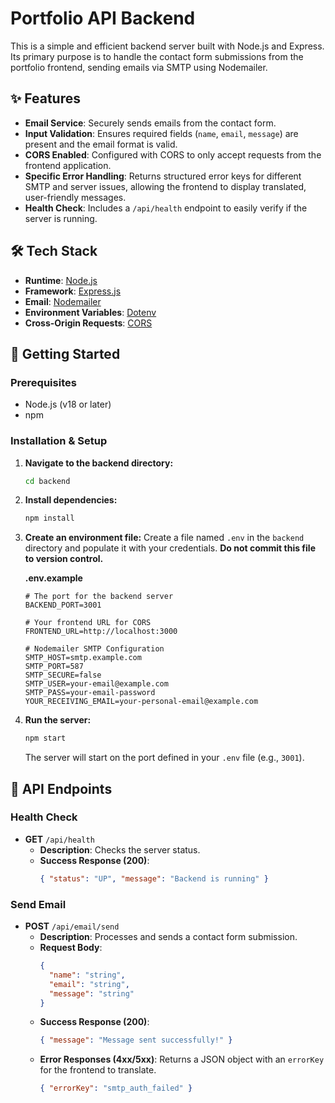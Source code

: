 # Portfolio API Backend

This is a simple and efficient backend server built with Node.js and Express. Its primary purpose is to handle the contact form submissions from the portfolio frontend, sending emails via SMTP using Nodemailer.

## ✨ Features

* **Email Service**: Securely sends emails from the contact form.
* **Input Validation**: Ensures required fields (`name`, `email`, `message`) are present and the email format is valid.
* **CORS Enabled**: Configured with CORS to only accept requests from the frontend application.
* **Specific Error Handling**: Returns structured error keys for different SMTP and server issues, allowing the frontend to display translated, user-friendly messages.
* **Health Check**: Includes a `/api/health` endpoint to easily verify if the server is running.

## 🛠️ Tech Stack

* **Runtime**: [Node.js](https://nodejs.org/)
* **Framework**: [Express.js](https://expressjs.com/)
* **Email**: [Nodemailer](https://nodemailer.com/)
* **Environment Variables**: [Dotenv](https://github.com/motdotla/dotenv)
* **Cross-Origin Requests**: [CORS](https://github.com/expressjs/cors)

## 🚀 Getting Started

### Prerequisites

* Node.js (v18 or later)
* npm

### Installation & Setup

1.  **Navigate to the backend directory:**
    ```bash
    cd backend
    ```

2.  **Install dependencies:**
    ```bash
    npm install
    ```

3.  **Create an environment file:**
    Create a file named `.env` in the `backend` directory and populate it with your credentials. **Do not commit this file to version control.**

    **.env.example**
    ```env
    # The port for the backend server
    BACKEND_PORT=3001

    # Your frontend URL for CORS
    FRONTEND_URL=http://localhost:3000

    # Nodemailer SMTP Configuration
    SMTP_HOST=smtp.example.com
    SMTP_PORT=587
    SMTP_SECURE=false
    SMTP_USER=your-email@example.com
    SMTP_PASS=your-email-password
    YOUR_RECEIVING_EMAIL=your-personal-email@example.com
    ```

4.  **Run the server:**
    ```bash
    npm start
    ```
    The server will start on the port defined in your `.env` file (e.g., `3001`).

## 📝 API Endpoints

### Health Check

* **GET** `/api/health`
    * **Description**: Checks the server status.
    * **Success Response (200)**:
        ```json
        { "status": "UP", "message": "Backend is running" }
        ```

### Send Email

* **POST** `/api/email/send`
    * **Description**: Processes and sends a contact form submission.
    * **Request Body**:
        ```json
        {
          "name": "string",
          "email": "string",
          "message": "string"
        }
        ```
    * **Success Response (200)**:
        ```json
        { "message": "Message sent successfully!" }
        ```
    * **Error Responses (4xx/5xx)**: Returns a JSON object with an `errorKey` for the frontend to translate.
        ```json
        { "errorKey": "smtp_auth_failed" }
        ```